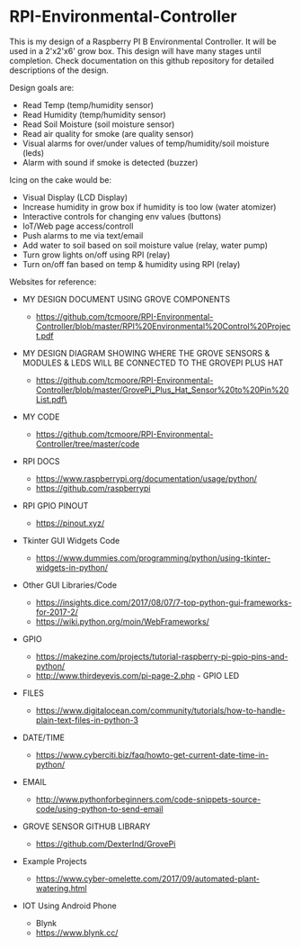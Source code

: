 # RPI-Environmental-Controller

This is my design of a Raspberry PI B Environmental Controller. It will be used in a 2'x2'x6' grow box.  This design will have many stages until completion.  Check documentation on this github repository for detailed descriptions of the design.

Design goals are:
- Read Temp (temp/humidity sensor)
- Read Humidity (temp/humidity sensor)
- Read Soil Moisture (soil moisture sensor)
- Read air quality for smoke (are quality sensor)
- Visual alarms for over/under values of temp/humidity/soil moisture (leds)
- Alarm with sound if smoke is detected (buzzer)

Icing on the cake would be:
- Visual Display (LCD Display)
- Increase humidity in grow box if humidity is too low (water atomizer)
- Interactive controls for changing env values (buttons)
- IoT/Web page access/controll
- Push alarms to me via text/email
- Add water to soil based on soil moisture value (relay, water pump)
- Turn grow lights on/off using RPI (relay)
- Turn on/off fan based on temp & humidity using RPI (relay)

Websites for reference:

- MY DESIGN DOCUMENT USING GROVE COMPONENTS
  - https://github.com/tcmoore/RPI-Environmental-Controller/blob/master/RPI%20Environmental%20Control%20Project.pdf
  
- MY DESIGN DIAGRAM SHOWING WHERE THE GROVE SENSORS & MODULES & LEDS WILL BE CONNECTED TO THE GROVEPI PLUS HAT
  - https://github.com/tcmoore/RPI-Environmental-Controller/blob/master/GrovePi_Plus_Hat_Sensor%20to%20Pin%20List.pdf\
  
- MY CODE
  - https://github.com/tcmoore/RPI-Environmental-Controller/tree/master/code
    
- RPI DOCS
  - https://www.raspberrypi.org/documentation/usage/python/
  - https://github.com/raspberrypi

- RPI GPIO PINOUT
  - https://pinout.xyz/
  
- Tkinter GUI Widgets Code
  - https://www.dummies.com/programming/python/using-tkinter-widgets-in-python/

- Other GUI Libraries/Code
  - https://insights.dice.com/2017/08/07/7-top-python-gui-frameworks-for-2017-2/
  - https://wiki.python.org/moin/WebFrameworks/
  
- GPIO
  - https://makezine.com/projects/tutorial-raspberry-pi-gpio-pins-and-python/
  - http://www.thirdeyevis.com/pi-page-2.php  - GPIO LED
  
- FILES
  - https://www.digitalocean.com/community/tutorials/how-to-handle-plain-text-files-in-python-3
  
- DATE/TIME
  - https://www.cyberciti.biz/faq/howto-get-current-date-time-in-python/
  
- EMAIL
  - http://www.pythonforbeginners.com/code-snippets-source-code/using-python-to-send-email

- GROVE SENSOR GITHUB LIBRARY
  - https://github.com/DexterInd/GrovePi
  
- Example Projects
  - https://www.cyber-omelette.com/2017/09/automated-plant-watering.html
  
- IOT Using Android Phone
  - Blynk
  - https://www.blynk.cc/
  
